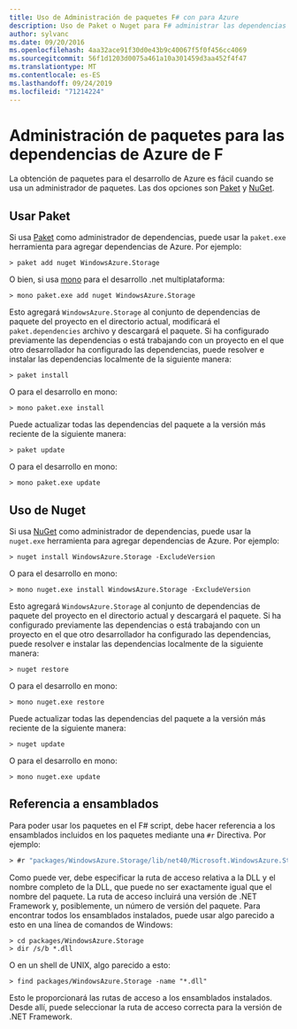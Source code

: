 ```yaml
---
title: Uso de Administración de paquetes F# con para Azure
description: Uso de Paket o Nuget para F# administrar las dependencias de Azure
author: sylvanc
ms.date: 09/20/2016
ms.openlocfilehash: 4aa32ace91f30d0e43b9c40067f5f0f456cc4069
ms.sourcegitcommit: 56f1d1203d0075a461a10a301459d3aa452f4f47
ms.translationtype: MT
ms.contentlocale: es-ES
ms.lasthandoff: 09/24/2019
ms.locfileid: "71214224"
---
```

# <a name="package-management-for-f-azure-dependencies"></a>Administración de paquetes para las dependencias de Azure de F #

La obtención de paquetes para el desarrollo de Azure es fácil cuando se usa un administrador de paquetes. Las dos opciones son [Paket](https://fsprojects.github.io/Paket/) y [NuGet](https://www.nuget.org/).

## <a name="using-paket"></a>Usar Paket

Si usa [Paket](https://fsprojects.github.io/Paket/) como administrador de dependencias, puede usar la `paket.exe` herramienta para agregar dependencias de Azure. Por ejemplo:

```console
> paket add nuget WindowsAzure.Storage
```

O bien, si usa [mono](https://www.mono-project.com/) para el desarrollo .net multiplataforma:

```console
> mono paket.exe add nuget WindowsAzure.Storage
```

Esto agregará `WindowsAzure.Storage` al conjunto de dependencias de paquete del proyecto en el directorio actual, modificará el `paket.dependencies` archivo y descargará el paquete. Si ha configurado previamente las dependencias o está trabajando con un proyecto en el que otro desarrollador ha configurado las dependencias, puede resolver e instalar las dependencias localmente de la siguiente manera:

```console
> paket install
```

O para el desarrollo en mono:

```console
> mono paket.exe install
```

Puede actualizar todas las dependencias del paquete a la versión más reciente de la siguiente manera:

```console
> paket update
```

O para el desarrollo en mono:

```console
> mono paket.exe update
```

## <a name="using-nuget"></a>Uso de Nuget

Si usa [NuGet](https://www.nuget.org/) como administrador de dependencias, puede usar la `nuget.exe` herramienta para agregar dependencias de Azure. Por ejemplo:

```console
> nuget install WindowsAzure.Storage -ExcludeVersion
```

O para el desarrollo en mono:

```console
> mono nuget.exe install WindowsAzure.Storage -ExcludeVersion
```

Esto agregará `WindowsAzure.Storage` al conjunto de dependencias de paquete del proyecto en el directorio actual y descargará el paquete. Si ha configurado previamente las dependencias o está trabajando con un proyecto en el que otro desarrollador ha configurado las dependencias, puede resolver e instalar las dependencias localmente de la siguiente manera:

```console
> nuget restore
```

O para el desarrollo en mono:

```console
> mono nuget.exe restore
```

Puede actualizar todas las dependencias del paquete a la versión más reciente de la siguiente manera:

```console
> nuget update
```

O para el desarrollo en mono:

```console
> mono nuget.exe update
```

## <a name="referencing-assemblies"></a>Referencia a ensamblados

Para poder usar los paquetes en el F# script, debe hacer referencia a los ensamblados incluidos en los paquetes mediante una `#r` Directiva. Por ejemplo:

```fsharp
> #r "packages/WindowsAzure.Storage/lib/net40/Microsoft.WindowsAzure.Storage.dll"
```

Como puede ver, debe especificar la ruta de acceso relativa a la DLL y el nombre completo de la DLL, que puede no ser exactamente igual que el nombre del paquete. La ruta de acceso incluirá una versión de .NET Framework y, posiblemente, un número de versión del paquete. Para encontrar todos los ensamblados instalados, puede usar algo parecido a esto en una línea de comandos de Windows:

```console
> cd packages/WindowsAzure.Storage
> dir /s/b *.dll
```

O en un shell de UNIX, algo parecido a esto:

```console
> find packages/WindowsAzure.Storage -name "*.dll"
```

Esto le proporcionará las rutas de acceso a los ensamblados instalados. Desde allí, puede seleccionar la ruta de acceso correcta para la versión de .NET Framework.
